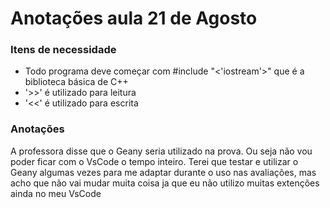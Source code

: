 # Anotações aula 21 de Agosto

### Itens de necessidade
- Todo programa deve começar com #include "<'iostream'>" que é a biblioteca básica de C++
- '>>' é utilizado para leitura
- '<<' é utilizado para escrita

### Anotações
A professora disse que o Geany seria utilizado na prova. Ou seja não vou poder ficar com o VsCode o tempo inteiro. Terei que testar e utilizar o Geany algumas vezes para me adaptar durante o uso nas avaliações, mas acho que não vai mudar muita coisa ja que eu não utilizo muitas extenções ainda no meu VsCode
